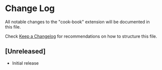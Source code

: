 # Change Log
All notable changes to the "cook-book" extension will be documented in this file.

Check [Keep a Changelog](http://keepachangelog.com/) for recommendations on how to structure this file.

## [Unreleased]
- Initial release